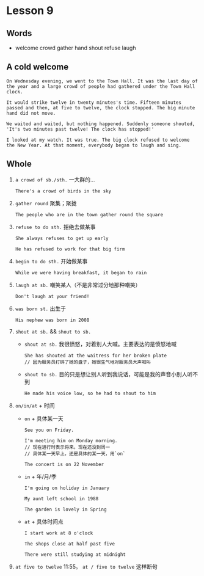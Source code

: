 # Lesson 9

## Words

- welcome crowd gather hand shout refuse laugh

## A cold welcome

```
On Wednesday evening, we went to the Town Hall. It was the last day of the year and a large crowd of people had gathered under the Town Hall clock.

It would strike twelve in twenty minutes's time. Fifteen minutes passed and then, at five to twelve, the clock stopped. The big minute hand did not move.

We waited and waited, but nothing happened. Suddenly someone shouted, 'It's two minutes past twelve! The clock has stopped!'

I looked at my watch. It was true. The big clock refused to welcome the New Year. At that moment, everybody began to laugh and sing.
```

## Whole

1. `a crowd of sb./sth.` 一大群的...

   ```
   There's a crowd of birds in the sky
   ```

2. `gather round` 聚集；聚拢

   ```
   The people who are in the town gather round the square
   ```

3. `refuse to do sth.` 拒绝去做某事

   ```
   She always refuses to get up early

   He has refused to work for that big firm
   ```

4. `begin to do sth.` 开始做某事

   ```
   While we were having breakfast, it began to rain
   ```

5. `laugh at sb.` 嘲笑某人（不是非常过分地那种嘲笑）

   ```
   Don't laugh at your friend!
   ```

6. `was born st.` 出生于

   ```
   His nephew was born in 2008
   ```

7. `shout at sb.` && `shout to sb.`

   - `shout at sb.` 我很愤怒，对着别人大喊。主要表达的是愤怒地喊

     ```
     She has shouted at the waitress for her broken plate
     // 因为服务员打碎了她的盘子，她很生气地对服务员大声喊叫
     ```

   - `shout to sb.` 目的只是想让别人听到我说话，可能是我的声音小别人听不到

     ```
     He made his voice low, so he had to shout to him
     ```

8. `on/in/at` + 时间

   - `on` + 具体某一天

     ```
     See you on Friday.

     I'm meeting him on Monday morning.
     // 现在进行时表示将来。现在还没到周一
     // 具体某一天早上，还是具体的某一天，用`on`

     The concert is on 22 November
     ```

   - `in` + 年/月/季

     ```
     I'm going on holiday in January

     My aunt left school in 1988

     The garden is lovely in Spring
     ```

   - `at` + 具体时间点

     ```
     I start work at 8 o'clock

     The shops close at half past five

     There were still studying at midnight
     ```

9. `at five to twelve` 11:55。 `at / five to twelve` 这样断句
